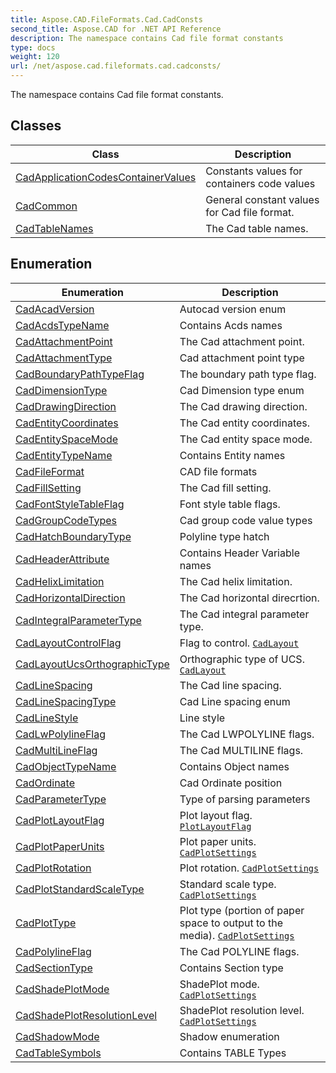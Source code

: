 ```yaml
---
title: Aspose.CAD.FileFormats.Cad.CadConsts
second_title: Aspose.CAD for .NET API Reference
description: The namespace contains Cad file format constants
type: docs
weight: 120
url: /net/aspose.cad.fileformats.cad.cadconsts/
---
```

The namespace contains Cad file format constants.

## Classes

| Class | Description |
| --- | --- |
| [CadApplicationCodesContainerValues](./cadapplicationcodescontainervalues/) | Constants values for containers code values |
| [CadCommon](./cadcommon/) | General constant values for Cad file format. |
| [CadTableNames](./cadtablenames/) | The Cad table names. |
## Enumeration

| Enumeration | Description |
| --- | --- |
| [CadAcadVersion](./cadacadversion/) | Autocad version enum |
| [CadAcdsTypeName](./cadacdstypename/) | Contains Acds names |
| [CadAttachmentPoint](./cadattachmentpoint/) | The Cad attachment point. |
| [CadAttachmentType](./cadattachmenttype/) | Cad attachment point type |
| [CadBoundaryPathTypeFlag](./cadboundarypathtypeflag/) | The boundary path type flag. |
| [CadDimensionType](./caddimensiontype/) | Cad Dimension type enum |
| [CadDrawingDirection](./caddrawingdirection/) | The Cad drawing direction. |
| [CadEntityCoordinates](./cadentitycoordinates/) | The Cad entity coordinates. |
| [CadEntitySpaceMode](./cadentityspacemode/) | The Cad entity space mode. |
| [CadEntityTypeName](./cadentitytypename/) | Contains Entity names |
| [CadFileFormat](./cadfileformat/) | CAD file formats |
| [CadFillSetting](./cadfillsetting/) | The Cad fill setting. |
| [CadFontStyleTableFlag](./cadfontstyletableflag/) | Font style table flags. |
| [CadGroupCodeTypes](./cadgroupcodetypes/) | Cad group code value types |
| [CadHatchBoundaryType](./cadhatchboundarytype/) | Polyline type hatch |
| [CadHeaderAttribute](./cadheaderattribute/) | Contains Header Variable names |
| [CadHelixLimitation](./cadhelixlimitation/) | The Cad helix limitation. |
| [CadHorizontalDirection](./cadhorizontaldirection/) | The Cad horizontal direcrtion. |
| [CadIntegralParameterType](./cadintegralparametertype/) | The Cad integral parameter type. |
| [CadLayoutControlFlag](./cadlayoutcontrolflag/) | Flag to control. [`CadLayout`](../aspose.cad.fileformats.cad.cadobjects/cadlayout/) |
| [CadLayoutUcsOrthographicType](./cadlayoutucsorthographictype/) | Orthographic type of UCS. [`CadLayout`](../aspose.cad.fileformats.cad.cadobjects/cadlayout/) |
| [CadLineSpacing](./cadlinespacing/) | The Cad line spacing. |
| [CadLineSpacingType](./cadlinespacingtype/) | Cad Line spacing enum |
| [CadLineStyle](./cadlinestyle/) | Line style |
| [CadLwPolylineFlag](./cadlwpolylineflag/) | The Cad LWPOLYLINE flags. |
| [CadMultiLineFlag](./cadmultilineflag/) | The Cad MULTILINE flags. |
| [CadObjectTypeName](./cadobjecttypename/) | Contains Object names |
| [CadOrdinate](./cadordinate/) | Cad Ordinate position |
| [CadParameterType](./cadparametertype/) | Type of parsing parameters |
| [CadPlotLayoutFlag](./cadplotlayoutflag/) | Plot layout flag. [`PlotLayoutFlag`](../aspose.cad.fileformats.cad.cadobjects/cadplotsettings/plotlayoutflag/) |
| [CadPlotPaperUnits](./cadplotpaperunits/) | Plot paper units. [`CadPlotSettings`](../aspose.cad.fileformats.cad.cadobjects/cadplotsettings/) |
| [CadPlotRotation](./cadplotrotation/) | Plot rotation. [`CadPlotSettings`](../aspose.cad.fileformats.cad.cadobjects/cadplotsettings/) |
| [CadPlotStandardScaleType](./cadplotstandardscaletype/) | Standard scale type. [`CadPlotSettings`](../aspose.cad.fileformats.cad.cadobjects/cadplotsettings/) |
| [CadPlotType](./cadplottype/) | Plot type (portion of paper space to output to the media). [`CadPlotSettings`](../aspose.cad.fileformats.cad.cadobjects/cadplotsettings/) |
| [CadPolylineFlag](./cadpolylineflag/) | The Cad POLYLINE flags. |
| [CadSectionType](./cadsectiontype/) | Contains Section type |
| [CadShadePlotMode](./cadshadeplotmode/) | ShadePlot mode. [`CadPlotSettings`](../aspose.cad.fileformats.cad.cadobjects/cadplotsettings/) |
| [CadShadePlotResolutionLevel](./cadshadeplotresolutionlevel/) | ShadePlot resolution level. [`CadPlotSettings`](../aspose.cad.fileformats.cad.cadobjects/cadplotsettings/) |
| [CadShadowMode](./cadshadowmode/) | Shadow enumeration |
| [CadTableSymbols](./cadtablesymbols/) | Contains TABLE Types |


